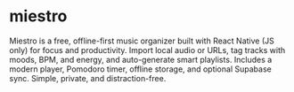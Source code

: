 # miestro
Miestro is a free, offline-first music organizer built with React Native (JS only) for focus and productivity. Import local audio or URLs, tag tracks with moods, BPM, and energy, and auto-generate smart playlists. Includes a modern player, Pomodoro timer, offline storage, and optional Supabase sync. Simple, private, and distraction-free.
